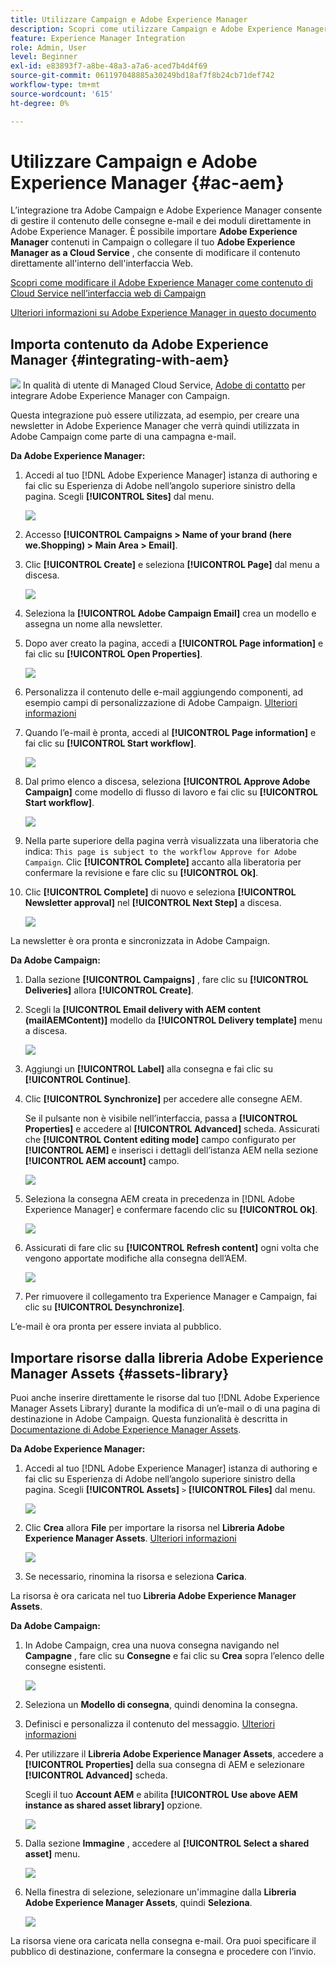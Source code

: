 ```yaml
---
title: Utilizzare Campaign e Adobe Experience Manager
description: Scopri come utilizzare Campaign e Adobe Experience Manager
feature: Experience Manager Integration
role: Admin, User
level: Beginner
exl-id: e83893f7-a8be-48a3-a7a6-aced7b4d4f69
source-git-commit: 061197048885a30249bd18af7f8b24cb71def742
workflow-type: tm+mt
source-wordcount: '615'
ht-degree: 0%

---
```


# Utilizzare Campaign e Adobe Experience Manager {#ac-aem}

L’integrazione tra Adobe Campaign e Adobe Experience Manager consente di gestire il contenuto delle consegne e-mail e dei moduli direttamente in Adobe Experience Manager. È possibile importare **Adobe Experience Manager** contenuti in Campaign o collegare il tuo **Adobe Experience Manager as a Cloud Service** , che consente di modificare il contenuto direttamente all&#39;interno dell&#39;interfaccia Web.

[Scopri come modificare il Adobe Experience Manager come contenuto di Cloud Service nell’interfaccia web di Campaign](https://experienceleague.adobe.com/docs/campaign-web/v8/integrations/aem-content.html?lang=en)

[Ulteriori informazioni su Adobe Experience Manager in questo documento](https://experienceleague.adobe.com/docs/experience-manager-65/administering/integration/campaignonpremise.html#aem-and-adobe-campaign-integration-workflow)

## Importa contenuto da Adobe Experience Manager {#integrating-with-aem}

![](../assets/do-not-localize/speech.png)  In qualità di utente di Managed Cloud Service, [Adobe di contatto](../start/campaign-faq.md#support) per integrare Adobe Experience Manager con Campaign.

Questa integrazione può essere utilizzata, ad esempio, per creare una newsletter in Adobe Experience Manager che verrà quindi utilizzata in Adobe Campaign come parte di una campagna e-mail.

**Da Adobe Experience Manager:**

1. Accedi al tuo [!DNL Adobe Experience Manager] istanza di authoring e fai clic su Esperienza di Adobe nell’angolo superiore sinistro della pagina. Scegli **[!UICONTROL Sites]** dal menu.

   ![](assets/aem_authoring_1.png)

1. Accesso **[!UICONTROL Campaigns > Name of your brand (here we.Shopping) > Main Area > Email]**.

1. Clic **[!UICONTROL Create]** e seleziona **[!UICONTROL Page]** dal menu a discesa.

   ![](assets/aem_authoring_2.png)

1. Seleziona la **[!UICONTROL Adobe Campaign Email]** crea un modello e assegna un nome alla newsletter.

1. Dopo aver creato la pagina, accedi a **[!UICONTROL Page information]** e fai clic su **[!UICONTROL Open Properties]**.

   ![](assets/aem_authoring_3.png)

1. Personalizza il contenuto delle e-mail aggiungendo componenti, ad esempio campi di personalizzazione di Adobe Campaign. [Ulteriori informazioni](https://experienceleague.adobe.com/docs/experience-manager-65/content/sites/authoring/aem-adobe-campaign/campaign.html?lang=en#editing-email-content)

1. Quando l’e-mail è pronta, accedi al **[!UICONTROL Page information]** e fai clic su **[!UICONTROL Start workflow]**.

   ![](assets/aem_authoring_4.png)

1. Dal primo elenco a discesa, seleziona **[!UICONTROL Approve Adobe Campaign]** come modello di flusso di lavoro e fai clic su **[!UICONTROL Start workflow]**.

   ![](assets/aem_authoring_5.png)

1. Nella parte superiore della pagina verrà visualizzata una liberatoria che indica: `This page is subject to the workflow Approve for Adobe Campaign`. Clic **[!UICONTROL Complete]** accanto alla liberatoria per confermare la revisione e fare clic su **[!UICONTROL Ok]**.

1. Clic **[!UICONTROL Complete]** di nuovo e seleziona **[!UICONTROL Newsletter approval]** nel **[!UICONTROL Next Step]** a discesa.

   ![](assets/aem_authoring_6.png)

La newsletter è ora pronta e sincronizzata in Adobe Campaign.

**Da Adobe Campaign:**

1. Dalla sezione **[!UICONTROL Campaigns]** , fare clic su **[!UICONTROL Deliveries]** allora **[!UICONTROL Create]**.

1. Scegli la **[!UICONTROL Email delivery with AEM content (mailAEMContent)]** modello da **[!UICONTROL Delivery template]** menu a discesa.

   ![](assets/aem_authoring_7.png)

1. Aggiungi un **[!UICONTROL Label]** alla consegna e fai clic su **[!UICONTROL Continue]**.

1. Clic **[!UICONTROL Synchronize]** per accedere alle consegne AEM.

   Se il pulsante non è visibile nell’interfaccia, passa a **[!UICONTROL Properties]** e accedere al **[!UICONTROL Advanced]** scheda. Assicurati che **[!UICONTROL Content editing mode]** campo configurato per **[!UICONTROL AEM]** e inserisci i dettagli dell’istanza AEM nella sezione **[!UICONTROL AEM account]** campo.

   ![](assets/aem_authoring_8.png)

1. Seleziona la consegna AEM creata in precedenza in [!DNL Adobe Experience Manager] e confermare facendo clic su **[!UICONTROL Ok]**.

   ![](assets/aem_authoring_11.png)

1. Assicurati di fare clic su **[!UICONTROL Refresh content]** ogni volta che vengono apportate modifiche alla consegna dell’AEM.

   ![](assets/aem_authoring_12.png)

1. Per rimuovere il collegamento tra Experience Manager e Campaign, fai clic su **[!UICONTROL Desynchronize]**.

L’e-mail è ora pronta per essere inviata al pubblico.

## Importare risorse dalla libreria Adobe Experience Manager Assets {#assets-library}

Puoi anche inserire direttamente le risorse dal tuo [!DNL Adobe Experience Manager Assets Library] durante la modifica di un’e-mail o di una pagina di destinazione in Adobe Campaign. Questa funzionalità è descritta in [Documentazione di Adobe Experience Manager Assets](https://experienceleague.adobe.com/docs/experience-manager-65/content/assets/managing/manage-assets.html?lang=en).

**Da Adobe Experience Manager:**

1. Accedi al tuo [!DNL Adobe Experience Manager] istanza di authoring e fai clic su Esperienza di Adobe nell’angolo superiore sinistro della pagina. Scegli **[!UICONTROL Assets]** `>` **[!UICONTROL Files]** dal menu.

   ![](assets/aem_assets_1.png)

1. Clic **Crea** allora **File** per importare la risorsa nel **Libreria Adobe Experience Manager Assets**. [Ulteriori informazioni](https://experienceleague.adobe.com/docs/experience-manager-65/content/assets/managing/manage-assets.html?lang=en#uploading-assets)

   ![](assets/aem_assets_2.png)

1. Se necessario, rinomina la risorsa e seleziona **Carica**.

La risorsa è ora caricata nel tuo **Libreria Adobe Experience Manager Assets**.

**Da Adobe Campaign:**

1. In Adobe Campaign, crea una nuova consegna navigando nel **Campagne** , fare clic su **Consegne** e fai clic su **Crea** sopra l’elenco delle consegne esistenti.

   ![](assets/aem_assets_3.png)

1. Seleziona un **Modello di consegna**, quindi denomina la consegna.

1. Definisci e personalizza il contenuto del messaggio. [Ulteriori informazioni](../send/email.md)

1. Per utilizzare il **Libreria Adobe Experience Manager Assets**, accedere a **[!UICONTROL Properties]** della sua consegna di AEM e selezionare **[!UICONTROL Advanced]** scheda.

   Scegli il tuo **Account AEM** e abilita **[!UICONTROL Use above AEM instance as shared asset library]** opzione.

   ![](assets/aem_authoring_9.png)

1. Dalla sezione **Immagine** , accedere al **[!UICONTROL Select a shared asset]** menu.

   ![](assets/aem_assets_4.png)

1. Nella finestra di selezione, selezionare un&#39;immagine dalla **Libreria Adobe Experience Manager Assets**, quindi **Seleziona**.

   ![](assets/aem_assets_5.png)

La risorsa viene ora caricata nella consegna e-mail. Ora puoi specificare il pubblico di destinazione, confermare la consegna e procedere con l’invio.
